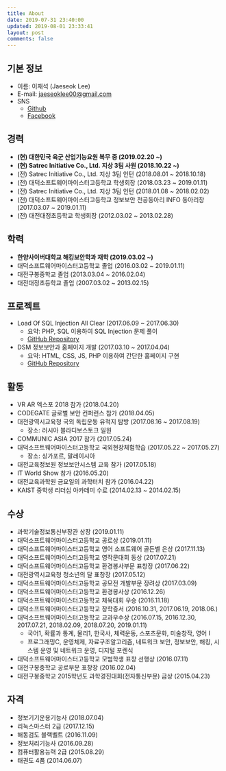 ```yaml
---
title: About
date: 2019-07-31 23:40:00
updated: 2019-08-01 23:33:41
layout: post
comments: false
---
```


## 기본 정보

- 이름: 이재석 (Jaeseok Lee)
- E-mail: jaeseoklee00@gmail.com
- SNS
  - [Github](https://github.com/jslee00)
  - [Facebook](https://www.facebook.com/jslee00)

## 경력

- **(현) 대한민국 육군 산업기능요원 복무 중 (2019.02.20 ~)**
- **(현) Satrec Initiative Co., Ltd. 지상 3팀 사원 (2018.10.22 ~)**
- (전) Satrec Initiative Co., Ltd. 지상 3팀 인턴 (2018.08.01 ~ 2018.10.18)
- (전) 대덕소프트웨어마이스터고등학교 학생회장 (2018.03.23 ~ 2019.01.11)
- (전) Satrec Initiative Co., Ltd. 지상 3팀 인턴 (2018.01.08 ~ 2018.02.02)
- (전) 대덕소프트웨어마이스터고등학교 정보보안 전공동아리 INFO 동아리장 (2017.03.07 ~ 2019.01.11)
- (전) 대전대정초등학교 학생회장 (2012.03.02 ~ 2013.02.28)

## 학력

- **한양사이버대학교 해킹보안학과 재학 (2019.03.02 ~)**
- 대덕소프트웨어마이스터고등학교 졸업 (2016.03.02 ~ 2019.01.11)
- 대전구봉중학교 졸업 (2013.03.04 ~ 2016.02.04)
- 대전대정초등학교 졸업 (2007.03.02 ~ 2013.02.15)

## 프로젝트

- Load Of SQL Injection All Clear (2017.06.09 ~ 2017.06.30)
  - 요약: PHP, SQL 이용하여 SQL Injection 문제 풀이
  - [GitHub Repository](https://github.com/jslee00/writeup-los)
- DSM 정보보안과 홈페이지 개발 (2017.03.10 ~ 2017.04.04)
  - 요약: HTML, CSS, JS, PHP 이용하여 간단한 홈페이지 구현
  - [GitHub Repository](https://github.com/jslee00/dsm-infosec>)

## 활동

- VR AR 엑스포 2018 참가 (2018.04.20)
- CODEGATE 글로벌 보안 컨퍼런스 참가 (2018.04.05)
- 대전광역시교육청 국외 독립운동 유적지 탐방 (2017.08.16 ~ 2017.08.19)
  - 장소: 러시아 블라디보스토크 일원
- COMMUNIC ASIA 2017 참가 (2017.05.24)
- 대덕소프트웨어마이스터고등학교 국외현장체험학습 (2017.05.22 ~ 2017.05.27)
  - 장소: 싱가포르, 말레이시아
- 대전교육정보원 정보보안시스템 교육 참가 (2017.05.18)
- IT World Show 참가 (2016.05.20)
- 대전교육과학원 금요일의 과학터치 참가 (2016.04.22)
- KAIST 중학생 리더십 아카데미 수료 (2014.02.13 ~ 2014.02.15)

## 수상

- 과학기술정보통신부장관 상장 (2019.01.11)
- 대덕소프트웨어마이스터고등학교 공로상 (2019.01.11)
- 대덕소프트웨어마이스터고등학교 영어 소프트웨어 골든벨 은상 (2017.11.13)
- 대덕소프트웨어마이스터고등학교 영작문대회 동상 (2017.07.21)
- 대덕소프트웨어마이스터고등학교 환경봉사부문 표창장 (2017.06.22)
- 대전광역시교육청 청소년의 달 표창장 (2017.05.12)
- 대덕소프트웨어마이스터고등학교 공모전 개발부문 장려상 (2017.03.09)
- 대덕소프트웨어마이스터고등학교 환경봉사상 (2016.12.26)
- 대덕소프트웨어마이스터고등학교 체육대회 우승 (2016.11.18)
- 대덕소프트웨어마이스터고등학교 장학증서 (2016.10.31, 2017.06.19, 2018.06.)
- 대덕소프트웨어마이스터고등학교 교과우수상 (2016.07.15, 2016.12.30, 2017.07.21, 2018.02.09, 2018.07.20, 2019.01.11)
  - 국어1, 확률과 통계, 물리1, 한국사, 체력운동, 스포츠문화, 미술창작, 영어 I
  - 프로그래밍C, 운영체제, 자료구조알고리즘, 네트워크 보안, 정보보안, 해킹, 시스템 운영 및 네트워크 운영, 디지털 포렌식
- 대덕소프트웨어마이스터고등학교 모범학생 표창 선행상 (2016.07.11)
- 대전구봉중학교 공로부문 표창장 (2016.02.04)
- 대전구봉중학교 2015학년도 과학경진대회(전자통신부문) 금상 (2015.04.23)

## 자격

- 정보기기운용기능사 (2018.07.04)
- 리눅스마스터 2급 (2017.12.15)
- 해동검도 블랙벨트 (2016.11.09)
- 정보처리기능사 (2016.09.28)
- 컴퓨터활용능력 2급 (2015.08.29)
- 태권도 4품 (2014.06.07)
